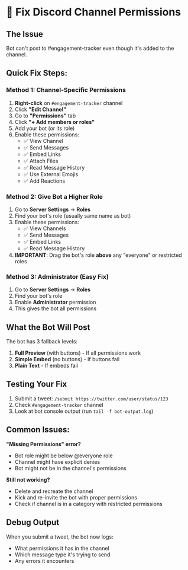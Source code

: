 # 🔧 Fix Discord Channel Permissions

## The Issue
Bot can't post to #engagement-tracker even though it's added to the channel.

## Quick Fix Steps:

### Method 1: Channel-Specific Permissions
1. **Right-click** on `#engagement-tracker` channel
2. Click **"Edit Channel"**
3. Go to **"Permissions"** tab
4. Click **"+ Add members or roles"**
5. Add your bot (or its role)
6. Enable these permissions:
   - ✅ View Channel
   - ✅ Send Messages
   - ✅ Embed Links
   - ✅ Attach Files
   - ✅ Read Message History
   - ✅ Use External Emojis
   - ✅ Add Reactions

### Method 2: Give Bot a Higher Role
1. Go to **Server Settings** → **Roles**
2. Find your bot's role (usually same name as bot)
3. Enable these permissions:
   - ✅ View Channels
   - ✅ Send Messages
   - ✅ Embed Links
   - ✅ Read Message History
4. **IMPORTANT**: Drag the bot's role **above** any "everyone" or restricted roles

### Method 3: Administrator (Easy Fix)
1. Go to **Server Settings** → **Roles**
2. Find your bot's role
3. Enable **Administrator** permission
4. This gives the bot all permissions

## What the Bot Will Post

The bot has 3 fallback levels:

1. **Full Preview** (with buttons) - If all permissions work
2. **Simple Embed** (no buttons) - If buttons fail
3. **Plain Text** - If embeds fail

## Testing Your Fix

1. Submit a tweet: `/submit https://twitter.com/user/status/123`
2. Check `#engagement-tracker` channel
3. Look at bot console output (run `tail -f bot-output.log`)

## Common Issues:

**"Missing Permissions" error?**
- Bot role might be below @everyone role
- Channel might have explicit denies
- Bot might not be in the channel's permissions

**Still not working?**
- Delete and recreate the channel
- Kick and re-invite the bot with proper permissions
- Check if channel is in a category with restricted permissions

## Debug Output
When you submit a tweet, the bot now logs:
- What permissions it has in the channel
- Which message type it's trying to send
- Any errors it encounters 